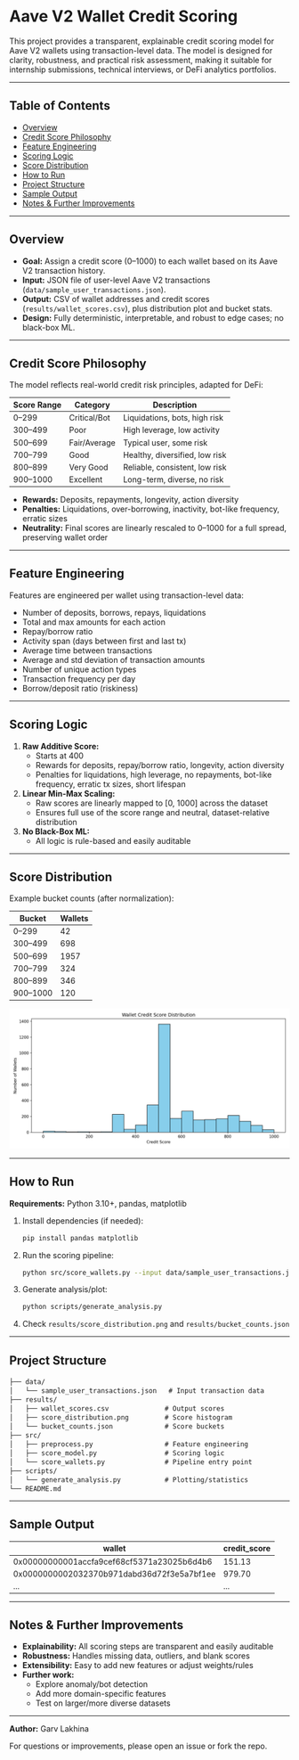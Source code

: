 # Aave V2 Wallet Credit Scoring

This project provides a transparent, explainable credit scoring model for Aave V2 wallets using transaction-level data. The model is designed for clarity, robustness, and practical risk assessment, making it suitable for internship submissions, technical interviews, or DeFi analytics portfolios.

---

## Table of Contents
- [Overview](#overview)
- [Credit Score Philosophy](#credit-score-philosophy)
- [Feature Engineering](#feature-engineering)
- [Scoring Logic](#scoring-logic)
- [Score Distribution](#score-distribution)
- [How to Run](#how-to-run)
- [Project Structure](#project-structure)
- [Sample Output](#sample-output)
- [Notes & Further Improvements](#notes--further-improvements)

---

## Overview
- **Goal:** Assign a credit score (0–1000) to each wallet based on its Aave V2 transaction history.
- **Input:** JSON file of user-level Aave V2 transactions (`data/sample_user_transactions.json`).
- **Output:** CSV of wallet addresses and credit scores (`results/wallet_scores.csv`), plus distribution plot and bucket stats.
- **Design:** Fully deterministic, interpretable, and robust to edge cases; no black-box ML.

---

## Credit Score Philosophy
The model reflects real-world credit risk principles, adapted for DeFi:

| Score Range | Category         | Description                      |
|-------------|------------------|----------------------------------|
| 0–299       | Critical/Bot     | Liquidations, bots, high risk    |
| 300–499     | Poor             | High leverage, low activity      |
| 500–699     | Fair/Average     | Typical user, some risk          |
| 700–799     | Good             | Healthy, diversified, low risk   |
| 800–899     | Very Good        | Reliable, consistent, low risk   |
| 900–1000    | Excellent        | Long-term, diverse, no risk      |

- **Rewards:** Deposits, repayments, longevity, action diversity
- **Penalties:** Liquidations, over-borrowing, inactivity, bot-like frequency, erratic sizes
- **Neutrality:** Final scores are linearly rescaled to 0–1000 for a full spread, preserving wallet order

---

## Feature Engineering
Features are engineered per wallet using transaction-level data:
- Number of deposits, borrows, repays, liquidations
- Total and max amounts for each action
- Repay/borrow ratio
- Activity span (days between first and last tx)
- Average time between transactions
- Average and std deviation of transaction amounts
- Number of unique action types
- Transaction frequency per day
- Borrow/deposit ratio (riskiness)

---

## Scoring Logic
1. **Raw Additive Score:**
   - Starts at 400
   - Rewards for deposits, repay/borrow ratio, longevity, action diversity
   - Penalties for liquidations, high leverage, no repayments, bot-like frequency, erratic tx sizes, short lifespan
2. **Linear Min-Max Scaling:**
   - Raw scores are linearly mapped to [0, 1000] across the dataset
   - Ensures full use of the score range and neutral, dataset-relative distribution
3. **No Black-Box ML:**
   - All logic is rule-based and easily auditable

---

## Score Distribution
Example bucket counts (after normalization):

| Bucket    | Wallets |
|-----------|---------|
| 0–299     | 42      |
| 300–499   | 698     |
| 500–699   | 1957    |
| 700–799   | 324     |
| 800–899   | 346     |
| 900–1000  | 120     |

![Score Distribution](results/score_distribution.png)

---

## How to Run
**Requirements:** Python 3.10+, pandas, matplotlib

1. Install dependencies (if needed):
   ```bash
   pip install pandas matplotlib
   ```
2. Run the scoring pipeline:
   ```bash
   python src/score_wallets.py --input data/sample_user_transactions.json --output results/wallet_scores.csv
   ```
3. Generate analysis/plot:
   ```bash
   python scripts/generate_analysis.py
   ```
4. Check `results/score_distribution.png` and `results/bucket_counts.json`

---

## Project Structure
```
├── data/
│   └── sample_user_transactions.json   # Input transaction data
├── results/
│   ├── wallet_scores.csv              # Output scores
│   ├── score_distribution.png         # Score histogram
│   └── bucket_counts.json             # Score buckets
├── src/
│   ├── preprocess.py                  # Feature engineering
│   ├── score_model.py                 # Scoring logic
│   └── score_wallets.py               # Pipeline entry point
├── scripts/
│   └── generate_analysis.py           # Plotting/statistics
└── README.md
```

---

## Sample Output
| wallet                                  | credit_score |
|------------------------------------------|--------------|
| 0x00000000001accfa9cef68cf5371a23025b6d4b6 | 151.13      |
| 0x0000000002032370b971dabd36d72f3e5a7bf1ee | 979.70      |
| ...                                      | ...          |

---

## Notes & Further Improvements
- **Explainability:** All scoring steps are transparent and easily auditable
- **Robustness:** Handles missing data, outliers, and blank scores
- **Extensibility:** Easy to add new features or adjust weights/rules
- **Further work:**
  - Explore anomaly/bot detection
  - Add more domain-specific features
  - Test on larger/more diverse datasets

---

**Author:** Garv Lakhina

For questions or improvements, please open an issue or fork the repo.